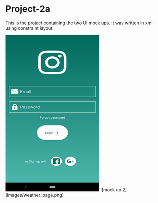 # Project-2a

This is the project containing the two UI mock ups.
It was written in xml using constraint layout.

<img src="https://github.com/Czeach/Project-2a/blob/master/images/ig_page.png" width="300" height="500" />
![mock up 2](images/weather_page.png)
